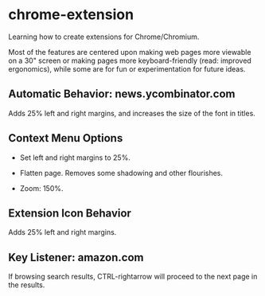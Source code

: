 chrome-extension
================

Learning how to create extensions for Chrome/Chromium.

Most of the features are centered upon making web pages more viewable on a 30" screen or making pages more
keyboard-friendly (read: improved ergonomics), while some are for fun or experimentation for future ideas.

## Automatic Behavior: news.ycombinator.com
Adds 25% left and right margins, and increases the size of the font in titles.

## Context Menu Options

* Set left and right margins to 25%.

* Flatten page. Removes some shadowing and other flourishes.

* Zoom: 150%.

## Extension Icon Behavior
Adds 25% left and right margins.

## Key Listener: amazon.com
If browsing search results, CTRL-rightarrow will proceed to the next page in the results.